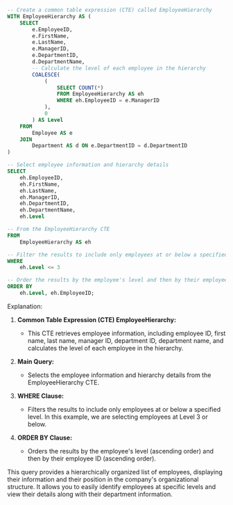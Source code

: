```sql
-- Create a common table expression (CTE) called EmployeeHierarchy
WITH EmployeeHierarchy AS (
    SELECT
        e.EmployeeID,
        e.FirstName,
        e.LastName,
        e.ManagerID,
        e.DepartmentID,
        d.DepartmentName,
        -- Calculate the level of each employee in the hierarchy
        COALESCE(
            (
                SELECT COUNT(*)
                FROM EmployeeHierarchy AS eh
                WHERE eh.EmployeeID = e.ManagerID
            ),
            0
        ) AS Level
    FROM
        Employee AS e
    JOIN
        Department AS d ON e.DepartmentID = d.DepartmentID
)

-- Select employee information and hierarchy details
SELECT
    eh.EmployeeID,
    eh.FirstName,
    eh.LastName,
    eh.ManagerID,
    eh.DepartmentID,
    eh.DepartmentName,
    eh.Level

-- From the EmployeeHierarchy CTE
FROM
    EmployeeHierarchy AS eh

-- Filter the results to include only employees at or below a specified level
WHERE
    eh.Level <= 3

-- Order the results by the employee's level and then by their employee ID
ORDER BY
    eh.Level, eh.EmployeeID;
```

Explanation:

1. **Common Table Expression (CTE) EmployeeHierarchy:**
   - This CTE retrieves employee information, including employee ID, first name, last name, manager ID, department ID, department name, and calculates the level of each employee in the hierarchy.

2. **Main Query:**
   - Selects the employee information and hierarchy details from the EmployeeHierarchy CTE.

3. **WHERE Clause:**
   - Filters the results to include only employees at or below a specified level. In this example, we are selecting employees at Level 3 or below.

4. **ORDER BY Clause:**
   - Orders the results by the employee's level (ascending order) and then by their employee ID (ascending order).

This query provides a hierarchically organized list of employees, displaying their information and their position in the company's organizational structure. It allows you to easily identify employees at specific levels and view their details along with their department information.